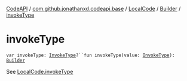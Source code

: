[CodeAPI](../../../index.md) / [com.github.jonathanxd.codeapi.base](../../index.md) / [LocalCode](../index.md) / [Builder](index.md) / [invokeType](.)

# invokeType

`var invokeType: `[`InvokeType`](../../-invoke-type/index.md)`?``fun invokeType(value: `[`InvokeType`](../../-invoke-type/index.md)`): `[`Builder`](index.md)

See [LocalCode.invokeType](../invoke-type.md)

